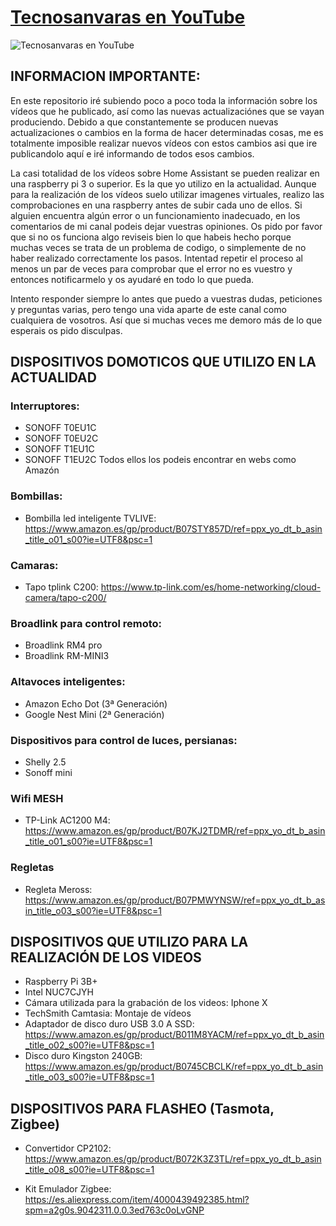 [Tecnosanvaras en YouTube][1]
===
![Tecnosanvaras en YouTube](https://github.com/tecnosanvaras/Videos/blob/main/cabecera/CABECERA.jpg)

## INFORMACION IMPORTANTE:

En este repositorio iré subiendo poco a poco toda la información sobre los vídeos que he publicado, así como las nuevas actualizaciónes que se vayan produciendo. Debido a que constantemente se producen nuevas actualizaciones o cambios en la forma de hacer determinadas cosas, me es totalmente imposible realizar nuevos vídeos con estos cambios asi que ire publicandolo aquí e iré informando de todos esos cambios.

La casi totalidad de los vídeos sobre Home Assistant se pueden realizar en una raspberry pi 3 o superior. Es la que yo utilizo en la actualidad.
Aunque para la realización de los vídeos suelo utilizar imagenes virtuales, realizo las comprobaciones en una raspberry antes de subir cada uno de ellos. Si alguien encuentra algún error o un funcionamiento inadecuado, en los comentarios de mi canal podeis dejar vuestras opiniones.
Os pido por favor que si no os funciona algo reviseis bien lo que habeis hecho porque muchas veces se trata de un problema de codigo, o simplemente de no haber realizado correctamente los pasos. Intentad repetir el proceso al menos un par de veces para comprobar que el error no es vuestro y entonces notificarmelo y os ayudaré en todo lo que pueda.

Intento responder siempre lo antes que puedo a vuestras dudas, peticiones y preguntas varias, pero tengo una vida aparte de este canal como cualquiera de vosotros. Así que si muchas veces me demoro más de lo que esperais os pido disculpas.

## DISPOSITIVOS DOMOTICOS QUE UTILIZO EN LA ACTUALIDAD
### Interruptores:
 - SONOFF T0EU1C
 - SONOFF T0EU2C
 - SONOFF T1EU1C
 - SONOFF T1EU2C
 Todos ellos los podeis encontrar en webs como Amazón
 
 ### Bombillas:
 - Bombilla led inteligente TVLIVE: https://www.amazon.es/gp/product/B07STY857D/ref=ppx_yo_dt_b_asin_title_o01_s00?ie=UTF8&psc=1
 
 ### Camaras:
 - Tapo tplink C200: https://www.tp-link.com/es/home-networking/cloud-camera/tapo-c200/
 
 ### Broadlink para control remoto:
 - Broadlink RM4 pro
 - Broadlink RM-MINI3
 
 ### Altavoces inteligentes:
 - Amazon Echo Dot (3ª Generación)
 - Google Nest Mini (2ª Generación)
 
 ### Dispositivos para control de luces, persianas:
 - Shelly 2.5
 - Sonoff mini
 
 ### Wifi MESH
  - TP-Link AC1200 M4: https://www.amazon.es/gp/product/B07KJ2TDMR/ref=ppx_yo_dt_b_asin_title_o01_s00?ie=UTF8&psc=1
  
 ### Regletas
 - Regleta Meross: https://www.amazon.es/gp/product/B07PMWYNSW/ref=ppx_yo_dt_b_asin_title_o03_s00?ie=UTF8&psc=1

## DISPOSITIVOS QUE UTILIZO PARA LA REALIZACIÓN DE LOS VIDEOS
- Raspberry Pi 3B+
- Intel NUC7CJYH
- Cámara utilizada para la grabación de los videos: Iphone X
- TechSmith Camtasia: Montaje de vídeos
- Adaptador de disco duro USB 3.0 A SSD: https://www.amazon.es/gp/product/B011M8YACM/ref=ppx_yo_dt_b_asin_title_o02_s00?ie=UTF8&psc=1
- Disco duro Kingston 240GB: https://www.amazon.es/gp/product/B0745CBCLK/ref=ppx_yo_dt_b_asin_title_o03_s00?ie=UTF8&psc=1


## DISPOSITIVOS PARA FLASHEO (Tasmota, Zigbee)
- Convertidor CP2102: https://www.amazon.es/gp/product/B072K3Z3TL/ref=ppx_yo_dt_b_asin_title_o08_s00?ie=UTF8&psc=1
- Kit Emulador Zigbee: https://es.aliexpress.com/item/4000439492385.html?spm=a2g0s.9042311.0.0.3ed763c0oLvGNP



  [1]: https://www.youtube.com/channel/UCMddiVH-CzGZ97sVgZrKg6A
